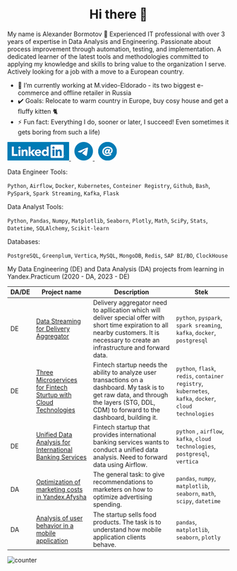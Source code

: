 <h1 align="center">Hi there 👋</h1>
 
My name is Alexander Bormotov 🙋 
Experienced IT professional with over 3 years of expertise in Data Analysis and Engineering. Passionate about process improvement through automation, testing, and implementation. A dedicated learner of the latest tools and methodologies committed to applying my knowledge and skills to bring value to the organization I serve. Actively looking for a job with a move to a European country.

* 🔭 I’m currently working at M.video-Eldorado - its two biggest e-commerce and offline retailer in Russia
* ✔️ Goals: Relocate to warm country in Europe, buy cosy house and get a fluffy kitten 🐈
* ⚡ Fun fact: Everything I do, sooner or later, I succeed! Even sometimes it gets boring from such a life)

<a href="https://www.linkedin.com/in/aleksandr-bormotov-6858634a/" rel="nofollow noreferrer">
    <img src="/linkedin-logo-mini.png" alt="linkedin">
</a> 
&nbsp 
<a href="https://t.me/AlexBormotov" rel="nofollow noreferrer">
    <img src="/telegram_icon_mini.png" alt="linkedin">
</a> 
&nbsp 
<a href="mailto: alexvicbor@gmail.com" rel="nofollow noreferrer">
    <img src="/email_icon_mini.png" alt="linkedin">
</a>


Data Engineer Tools:

`Python`, `Airflow`, `Docker`, `Kubernetes`, `Conteiner Registry`, `Github`, `Bash`, `PySpark`, `Spark Streaming`, `Kafka`, `Flask`


Data Analyst Tools:

`Python`, `Pandas`, `Numpy`, `Matplotlib`, `Seaborn`, `Plotly`, `Math`, `SciPy`, `Stats`, `Datetime`, `SQLAlchemy`, `Scikit-learn`

Databases:

`PostgreSQL`, `Greenplum`, `Vertica`, `MySQL`, `MongoDB`, `Redis`, `SAP BI/BO`, `ClockHouse`

My Data Engineering (DE) and Data Analysis (DA) projects from learning in Yandex.Practicum (2020 - DA, 2023 - DE)

| DA/DE    | Project name                | Description                                                     | Stek                                                         |
| ---- | ------------------------------------------------------------ | ------------------------------------------------------------ | ------------------------------------------------------------ |
| DE   | [Data Streaming for Delivery Aggregator](https://github.com/AlexBormotov/Data-Engineer-Projects/tree/main/Data-Streaming-for-Delivery-Aggregator) | Delivery aggregator need to apllication which will deliver special offer with short time expiration to all nearby customers. It is necessary to create an infrastructure and forward data. | `python`, `pyspark`, `spark sreaming`, `kafka`, `docker`, `postgresql` |
| DE   | [Three Microservices for Fintech Sturtup with Cloud Technologies](https://github.com/AlexBormotov/Data-Engineer-Projects/tree/main/Three-Microservices-for-Fintech-Sturtup-with-Cloud-Technologies) | Fintech startup needs the ability to analyze user transactions on a dashboard. My task is to get raw data, and through the layers (STG, DDL, CDM) to forward to the dashboard, building it. | `python`, `flask`, `redis`, `container registry`, `kubernetes`, `kafka`, `docker`, `cloud technologies` |
| DE   | [Unified Data Analysis for International Banking Services](https://github.com/AlexBormotov/Data-Engineer-Projects/tree/main/Unified-Data-Analysis-for-International-Banking-Services) | Fintech startup that provides international banking services wants to conduct a unified data analysis. Need to forward data using Airflow. | `python` , `airflow`, `kafka`, `cloud technologies`, `postgresql`, `vertica` |
| DA   | [Optimization of marketing costs in Yandex.Afysha](https://github.com/AlexBormotov/projects-by-alexander-bormotov/tree/master/Project%206%20-%20Marketing%20analysis%20of%20Yandex.Afisha) | The general task: to give recommendations to marketers on how to optimize advertising spending. | `pandas`, `numpy`, `matplotlib`, `seaborn`, `math`, `scipy`, `datetime` |
| DA   | [Analysis of user behavior in a mobile application](https://github.com/AlexBormotov/projects-by-alexander-bormotov/tree/master/Project%209%20-%20Analysis%20of%20mobile%20app%20clients) | The startup sells food products. The task is to understand how mobile application clients behave. | `pandas`, `matplotlib`, `seaborn`, `plotly` |

![counter](https://enk6te9s99rsvms.m.pipedream.net)
